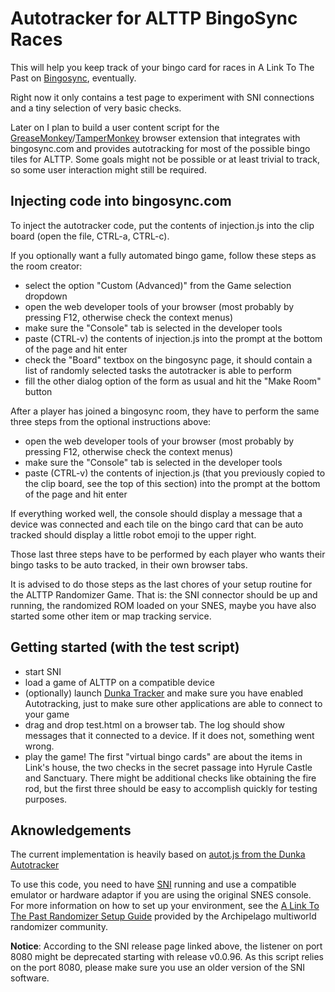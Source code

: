 Autotracker for ALTTP BingoSync Races
=====================================

This will help you keep track of your bingo card for races in A Link To The Past on [Bingosync](https://bingosync.com/), eventually.

Right now it only contains a test page to experiment with SNI connections and a tiny selection of very basic checks.

Later on I plan to build a user content script for the [GreaseMonkey](https://github.com/greasemonkey/greasemonkey)/[TamperMonkey](https://www.tampermonkey.net/) browser extension that integrates with bingosync.com and provides autotracking for most of the possible bingo tiles for ALTTP.
Some goals might not be possible or at least trivial to track, so some user interaction might still be required.

Injecting code into bingosync.com
---------------------------------

To inject the autotracker code, put the contents of injection.js into the clip board (open the file, CTRL-a, CTRL-c).

If you optionally want a fully automated bingo game, follow these steps as the room creator:

- select the option "Custom (Advanced)" from the Game selection dropdown
- open the web developer tools of your browser (most probably by pressing F12, otherwise check the context menus)
- make sure the "Console" tab is selected in the developer tools
- paste (CTRL-v) the contents of injection.js into the prompt at the bottom of the page and hit enter
- check the "Board" textbox on the bingosync page, it should contain a list of randomly selected tasks the autotracker is able to perform
- fill the other dialog option of the form as usual and hit the "Make Room" button

After a player has joined a bingosync room, they have to perform the same three steps from the optional instructions above:

- open the web developer tools of your browser (most probably by pressing F12, otherwise check the context menus)
- make sure the "Console" tab is selected in the developer tools
- paste (CTRL-v) the contents of injection.js (that you previously copied to the clip board, see the top of this section) into the prompt at the bottom of the page and hit enter

If everything worked well, the console should display a message that a device was connected and each tile on the bingo card that can be auto tracked should display a little robot emoji to the upper right.

Those last three steps have to be performed by each player who wants their bingo tasks to be auto tracked, in their own browser tabs.

It is advised to do those steps as the last chores of your setup routine for the ALTTP Randomizer Game. That is: the SNI connector should be up and running, the randomized ROM loaded on your SNES, maybe you have also started some other item or map tracking service. 

Getting started (with the test script)
--------------------------------------

- start SNI
- load a game of ALTTP on a compatible device
- (optionally) launch [Dunka Tracker](https://alttprtracker.dunka.net/index.html) and make sure you have enabled Autotracking, just to make sure other applications are able to connect to your game
- drag and drop test.html on a browser tab. The log should show messages that it connected to a device. If it does not, something went wrong.
- play the game! The first "virtual bingo cards" are about the items in Link's house, the two checks in the secret passage into Hyrule Castle and Sanctuary. There might be additional checks like obtaining the fire rod, but the first three should be easy to accomplish quickly for testing purposes.


Aknowledgements
---------------

The current implementation is heavily based on [autot.js from the Dunka Autotracker](https://github.com/bigdunka/alttptracker/blob/master/js/autot.js)

To use this code, you need to have [SNI](https://github.com/alttpo/sni/releases) running and use a compatible emulator or hardware adaptor if you are using the original SNES console. For more information on how to set up your environment, see the [A Link To The Past Randomizer Setup Guide](https://archipelago.gg/tutorial/A%20Link%20to%20the%20Past/multiworld/en) provided by the Archipelago multiworld randomizer community.

**Notice**: According to the SNI release page linked above, the listener on port 8080 might be deprecated starting with release v0.0.96. As this script relies on the port 8080, please make sure you use an older version of the SNI software.
